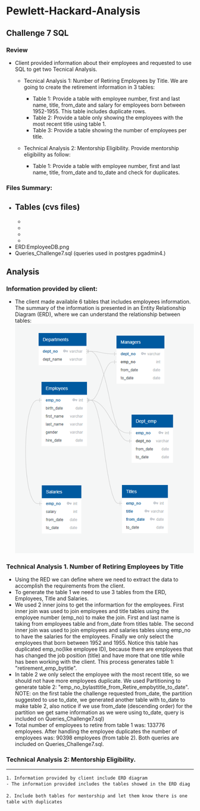 # Pewlett-Hackard-Analysis
## Challenge 7 SQL

### Review
- Client provided information about their employees and requested to use SQL to get two Tecnical Analysis.
  - Tecnical Analysis 1: Number of Retiring Employees by Title.  We are going to create the retirement information in 3 tables:
    - Table 1: Provide a table with employee number, first and last name, title, from_date and salary for employees born between 1952-1955.  This table includes duplicate rows.
    - Table 2: Provide a table only showing the employees with the most recent title using table 1.
    - Table 3: Provide a table showing the number of employees per title.
  
  - Technical Analysis 2: Mentorship Eligibility.  Provide mentorship eligibility as follow:
    - Table 1: Provide a table with employee number, first and last name, title, from_date and to_date and check for duplicates.

### Files Summary:
- Tables (cvs files)
  -
  -
  -
  -
  -
- ERD:EmployeeDB.png
- Queries_Challenge7.sql (queries used in postgres pgadmin4.)

## Analysis
### Information provided by client:
  - The client made available 6 tables that includes employees information.  The summary of the information is presented in an Entity Relationship Diagram (ERD), where we can understand the relationship between tables:
  ![EmployeeDB](https://github.com/DahianaMC/Pewlett-Hackard-Analysis/blob/master/EmployeeDB.png)
  
### Technical Analysis 1.  Number of Retiring Employees by Title
  - Using the RED we can define where we need to extract the data to accomplish the requirements from the client.
  - To generate the table 1 we need to use 3 tables from the ERD, Employees, Title and Salaries.
  - We used 2 inner joins to get the informartion for the employees. First inner join was used to join employees and title tables using the employee number (emp_no) to make the join.  First and last name is taking from employees table and from_date from titles table.  The second inner join was used to join employees and salaries tables uisng emp_no to have the salaries for the employees.  Finally we only select the employees that born between 1952 and 1955.  Notice this table has duplicated emp_no(like employee ID), because there are employees that has changed the job position (title) and have more that one title while has been working with the client.  This process generates table 1: "retirement_emp_bytitle". 
  - In table 2 we only select the employee with the most recent title, so we should not have more employees duplicate.  We used Partitioning to generate table 2: "emp_no_bylasttitle_from_Retire_empbytitle_to_date".  NOTE: on the first table the challenge requested from_date, the partition suggested to use to_date, we generated another table with to_date to make table 2, also notice if we use from_date (descending order) for the partition we get same information as we were using to_date, query is included on Queries_Challenge7.sql)
  - Total number of employees to retire from table 1 was: 133776 employees.  After handling the employee duplicates the number of employees was: 90398 employees (from table 2).  Both queries are included on Queries_Challenge7.sql.
  


### Technical Analysis 2: Mentorship Eligibility.
  
_____________________________ 
    1. Information provided by client include ERD diagram
    - The information provided includes the tables showed in the ERD diag
    
    2. Include both tables for mentorship and let them know there is one table with duplicates
